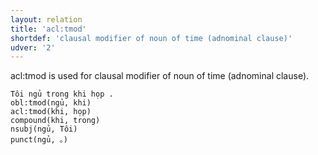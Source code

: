 ```yaml
---
layout: relation
title: 'acl:tmod'
shortdef: 'clausal modifier of noun of time (adnominal clause)'
udver: '2'
---
```


acl:tmod is used for clausal modifier of noun of time (adnominal clause).
~~~ sdparse
Tôi ngủ trong khi họp .
obl:tmod(ngủ, khi)
acl:tmod(khi, họp)
compound(khi, trong)
nsubj(ngủ, Tôi)
punct(ngủ, 。)
~~~

<!-- Interlanguage links updated Út 9. května 2023, 20:03:53 CEST -->
